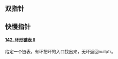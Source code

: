 ## 双指针



## 快慢指针

#### [142. 环形链表 II](https://leetcode.cn/problems/linked-list-cycle-ii/)

给定一个链表，有环把环的入口找出来，无环返回nullptr。

